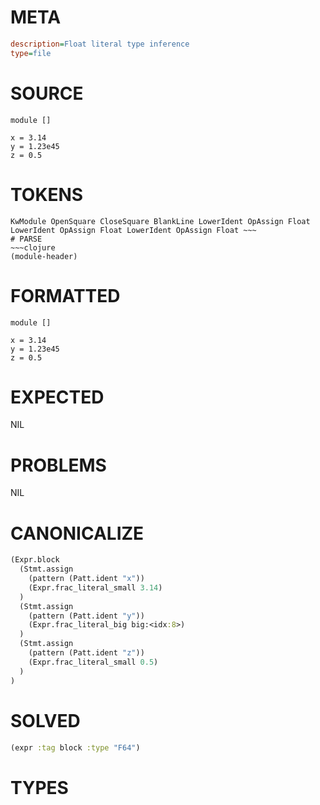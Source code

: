 # META
~~~ini
description=Float literal type inference
type=file
~~~
# SOURCE
~~~roc
module []

x = 3.14
y = 1.23e45
z = 0.5
~~~
# TOKENS
~~~text
KwModule OpenSquare CloseSquare BlankLine LowerIdent OpAssign Float LowerIdent OpAssign Float LowerIdent OpAssign Float ~~~
# PARSE
~~~clojure
(module-header)
~~~
# FORMATTED
~~~roc
module []

x = 3.14
y = 1.23e45
z = 0.5
~~~
# EXPECTED
NIL
# PROBLEMS
NIL
# CANONICALIZE
~~~clojure
(Expr.block
  (Stmt.assign
    (pattern (Patt.ident "x"))
    (Expr.frac_literal_small 3.14)
  )
  (Stmt.assign
    (pattern (Patt.ident "y"))
    (Expr.frac_literal_big big:<idx:8>)
  )
  (Stmt.assign
    (pattern (Patt.ident "z"))
    (Expr.frac_literal_small 0.5)
  )
)
~~~
# SOLVED
~~~clojure
(expr :tag block :type "F64")
~~~
# TYPES
~~~roc
~~~

